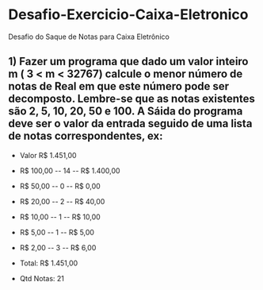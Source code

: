# Desafio-Exercicio-Caixa-Eletronico

Desafio do Saque de Notas para Caixa Eletrônico

## 1) Fazer um programa que dado um valor inteiro m ( 3 < m < 32767) calcule o menor número de notas de Real em que este número pode ser decomposto. Lembre-se que as notas existentes são 2, 5, 10, 20, 50 e 100. A Sáida do programa deve ser o valor da entrada seguido de uma lista de notas correspondentes, ex:

- Valor R$ 1.451,00
- R$ 100,00 -- 14 -- R$ 1.400,00
- R$  50,00 --  0 -- R$     0,00
- R$  20,00 --  2 -- R$    40,00
- R$  10,00 --  1 -- R$    10,00
- R$   5,00 --  1 -- R$     5,00
- R$   2,00 --  3 -- R$     6,00

- Total: R$ 1.451,00
- Qtd Notas: 21

